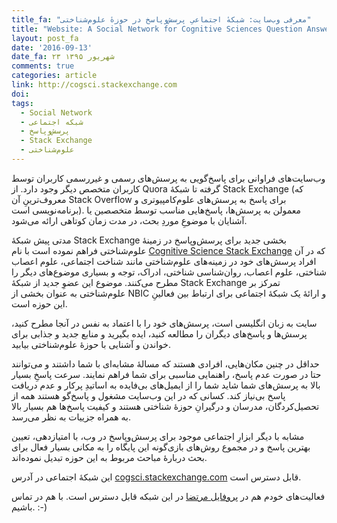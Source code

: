 ```yaml
---
title_fa: "معرفی وب‌سایت: شبکهٔ اجتماعیِ پرسش‌وپاسخ در حوزهٔ علوم‌شناختی"
title: "Website: A Social Network for Cognitive Sciences Question Answering"
layout: post_fa
date: '2016-09-13'
date_fa: ۲۳ شهریور ۱۳۹۵
comments: true
categories: article
link: http://cogsci.stackexchange.com
doi:
tags:
  - Social Network
  - شبکه اجتماعی
  - پرسش‌و‌پاسخ
  - Stack Exchange
  - علوم‌شناختی
---
```


وب‌سایت‌های فراوانی برای پاسخ‌گویی به پرسش‌های رسمی و غیررسمی کاربران توسط کاربران متخصص دیگر وجود دارد. از Quora گرفته تا شبکهٔ Stack Exchange (که معروف‌ترینِ آن Stack Overflow برای پاسخ به پرسش‌های علوم‌کامپیوتری و برنامه‌نویسی است). معمولن به پرسش‌ها، پاسخ‌هایی مناسب توسط متخصصین یا آشنایان با موضوعِ موردِ بحث، در مدت زمان کوتاهی ارائه می‌شود.



مدتی پیش شبکهٔ Stack Exchange بخشی جدید برای پرسش‌وپاسخ در زمینهٔ علوم‌شناختی فراهم نموده است با نام   [Cognitive Science Stack Exchange](http://cogsci.stackexchange.com) که در آن افراد پرسش‌های خود در زمینه‌های علوم‌شناختی مانند شناخت اجتماعی، علوم اعصاب شناختی، علوم اعصاب، روان‌شناسی شناختی، ادراک، توجه و بسیاری موضوع‌های دیگر را مطرح می‌کنند. موضوع این عضوِ جدید از شبکهٔ Stack Exchange تمرکز بر علوم‌شناختی به عنوان بخشی از NBIC و ارائهٔ یک شبکهٔ اجتماعی برای ارتباط بین فعالینِ این حوزه است.



سایت به زبان انگلیسی است، پرسش‌های خود را با اعتماد به نفس در آنجا مطرح کنید، پرسش‌ها و پاسخ‌های دیگران را مطالعه کنید، ایده بگیرید و منابع جدید و جذابی برای خواندن و آشنایی با حوزهٔ علوم‌شناختی بیابید.



حداقل در چنین مکان‌هایی، افرادی هستند که مسالهٔ مشابه‌ای با شما داشتند و می‌توانند حتا در صورت عدم پاسخ، راهنمایی مناسبی برای شما فراهم نمایند. سرعت پاسخِ بسیار بالا به پرسش‌های شما شاید شما را از ایمیل‌های بی‌فایده به اساتیدِ پرکار و عدم دریافت پاسخ بی‌نیاز کند. کسانی که در این وب‌سایت مشغول و پاسخ‌گو هستند همه از تحصیل‌کردگان، مدرسان و درگیرانِ حوزهٔ شناختی هستند و کیفیت پاسخ‌ها هم بسیار بالا به همراه جزییات به نظر می‌رسد.



مشابه با دیگر ابزارِ اجتماعی موجود برای پرسش‌وپاسخ در وب، با امتیازدهی، تعیین بهترین پاسخ و در مجموع روش‌های بازی‌گونه این پایگاه را به مکانی بسیار فعال برای بحث دربارهٔ مباحث مربوط به این حوزه تبدیل نموده‌اند.

این شبکهٔ اجتماعی در آدرس [cogsci.stackexchange.com](http://cogsci.stackexchange.com) قابل دسترس است.

فعالیت‌های خودم هم در [پروفایل مرتضا](http://cogsci.stackexchange.com/users/646/morty) در این شبکه قابل دسترس است. با هم در تماس باشیم. :-)
